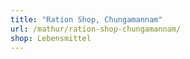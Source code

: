 ```yaml
---
title: "Ration Shop, Chungamannam"
url: /mathur/ration-shop-chungamannam/
shop: Lebensmittel
---
```

